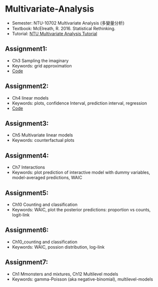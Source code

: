 # Multivariate-Analysis
- Semester: NTU-10702 Multivariate Analysis (多變量分析)
- Textbook: McElreath, R. 2016. Statistical Rethinking.
- Tutorial: [NTU Multivariate Analysis Tutorial](https://www.youtube.com/watch?v=MrizcrawN3c&list=PL-QkhjfYf9S2ryHzWj6uHisRYHsHjt1sm)

## Assignment1:
- Ch3 Sampling the imaginary
- Keywords: grid approximation
- [Code](https://github.com/tzuhsuancheng/Multivariate-Analysis/blob/master/assignment1/assignment1.Rmd)

## Assignment2:
- Ch4 linear models
- Keywords: plots, confidence Interval, prediction interval, regression
- [Code](https://github.com/tzuhsuancheng/Multivariate-Analysis/blob/master/assignment2/assignment2.Rmd)

## Assignment3:
- Ch5 Multivariate linear models
- Keywords: counterfactual plots

## Assignment4:
- Ch7 Interactions
- Keywords: plot prediction of interactive model with dummy variables, model-averaged predictions, WAIC

## Assignment5:
- Ch10 Counting and classification
- Keywords: WAIC, plot the posterior predictions: proportion vs counts, logit-link

## Assignment6:
- Ch10_counting and classification
- Keywords: WAIC, possion distribution, log-link

## Assignment7:
- Ch1 Mmonsters and mixtures, Ch12 Multilevel models
- Keywords: gamma-Poisson (aka negative-binomial), multilevel-models


